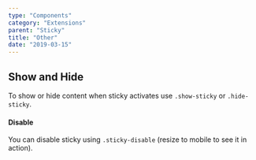 ```yaml
---
type: "Components"
category: "Extensions"
parent: "Sticky"
title: "Other"
date: "2019-03-15"
---
```


## Show and Hide

To show or hide content when sticky activates use `.show-sticky` or `.hide-sticky`.

<demo>
  <div class="gatsby_demo_item toggle-flex" data-iframe="iframe/components/extensions/sticky/showhide-top">
  </div>
  <div class="gatsby_demo_item toggle-flex" data-iframe="iframe/components/extensions/sticky/showhide-bottom">
  </div>
  <div class="gatsby_demo_item toggle-flex" data-iframe="iframe/components/extensions/sticky/showhide-hide">
  </div>
</demo>

#### Disable

You can disable sticky using `.sticky-disable` (resize to mobile to see it in action).

<demo>
  <div class="gatsby_demo_item toggle-flex" data-iframe="iframe/components/extensions/sticky/disable">
  </div>
</demo>
